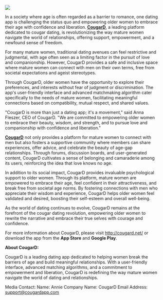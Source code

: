 <img src="https://miro.medium.com/v2/resize:fit:1100/format:webp/1*mhCE4AouTpraFwLphQwpFA.png">

In a society where age is often regarded as a barrier to romance, one dating app is challenging the status quo and empowering older women to embrace their age with confidence and liberation. **<a href="https://apps.apple.com/us/app/1-cougar-dating-app-cougard/id1051198166">CougarD</a>**, a leading platform dedicated to cougar dating, is revolutionizing the way mature women navigate the world of relationships, offering support, empowerment, and a newfound sense of freedom.

For many mature women, traditional dating avenues can feel restrictive and judgmental, with age often seen as a limiting factor in the pursuit of love and companionship. However, CougarD provides a safe and inclusive space where mature women can connect with men on their own terms, free from societal expectations and ageist stereotypes.

Through CougarD, older women have the opportunity to explore their preferences, and interests without fear of judgment or discrimination. The app's user-friendly interface and advanced matchmaking algorithm cater specifically to the needs of mature women, facilitating meaningful connections based on compatibility, mutual respect, and shared values.

"CougarD is more than just a dating app; it's a movement," said Anna Fleszer, CEO of CougarD. "We are committed to empowering older women to embrace their beauty, wisdom, and strength, and to pursue love and companionship with confidence and liberation."

**<a href="https://play.google.com/store/apps/details?id=com.cougardating.cougard&hl=en_US&gl=US">CougarD</a>** not only provides a platform for mature women to connect with men but also fosters a supportive community where members can share experiences, offer advice, and celebrate the beauty of age-gap relationships. Through forums, discussion boards, and user-generated content, CougarD cultivates a sense of belonging and camaraderie among its users, reinforcing the idea that love knows no age.

In addition to its social impact, CougarD provides invaluable psychological support to older women. Through its platform, mature women are empowered to embrace their age, feel confident in their attractiveness, and break free from societal age norms. By fostering connections with men who appreciate their wisdom and experience, CougarD helps older women feel validated and desired, boosting their self-esteem and overall well-being.

As the world of dating continues to evolve, CougarD remains at the forefront of the cougar dating revolution, empowering older women to rewrite the narrative and embrace their true selves with courage and confidence.

For more information about CougarD, please visit http://cougard.net/ or download the app from the **App Store** and **Google Play**.

**About CougarD:**

CougarD is a leading dating app dedicated to helping women break the barriers of age and build meaningful relationships. With a user-friendly interface, advanced matching algorithms, and a commitment to empowerment and liberation, CougarD is redefining the way mature women navigate the world of dating and relationships. 


Media Contact:
Name: Annie
Company Name: CougarD
Email Address: support@cougardapp.com
